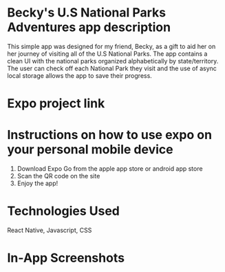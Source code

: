 # Becky's U.S National Parks Adventures app description
This simple app was designed for my friend, Becky, as a gift to aid her on her journey of visiting all of the U.S National Parks. The app contains a clean UI with the national parks organized alphabetically by state/territory. The user can check off each National Park they visit and the use of async local storage allows the app to save their progress.

# Expo project link

# Instructions on how to use expo on your personal mobile device
1. Download Expo Go from the apple app store or android app store
2. Scan the QR code on the site
3. Enjoy the app!

# Technologies Used
React Native, Javascript, CSS

# In-App Screenshots
